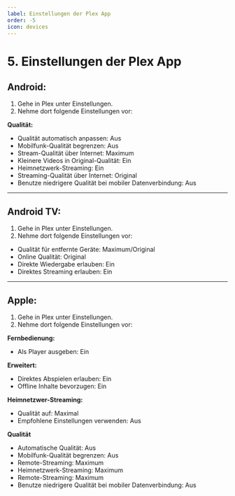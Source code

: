 ```yaml
---
label: Einstellungen der Plex App
order: -5
icon: devices
---
```


# 5. Einstellungen der Plex App

## Android:

1. Gehe in Plex unter Einstellungen.
2. Nehme dort folgende Einstellungen vor:

**Qualität:**
- Qualität automatisch anpassen: Aus
- Mobilfunk-Qualität begrenzen: Aus
- Stream-Qualität über Internet: Maximum
- Kleinere Videos in Original-Qualität: Ein
- Heimnetzwerk-Streaming: Ein
- Streaming-Qualität über Internet: Original
- Benutze niedrigere Qualität bei mobiler Datenverbindung: Aus

---

## Android TV:

1. Gehe in Plex unter Einstellungen.
2. Nehme dort folgende Einstellungen vor:

- Qualität für entfernte Geräte: Maximum/Original
- Online Qualität: Original
- Direkte Wiedergabe erlauben: Ein
- Direktes Streaming erlauben: Ein

---

## Apple:

1. Gehe in Plex unter Einstellungen.
2. Nehme dort folgende Einstellungen vor:

**Fernbedienung:**
- Als Player ausgeben: Ein

**Erweitert:**
- Direktes Abspielen erlauben: Ein
- Offline Inhalte bevorzugen: Ein

**Heimnetzwer-Streaming:**
- Qualität auf: Maximal
- Empfohlene Einstellungen verwenden: Aus

**Qualität**
- Automatische Qualität: Aus
- Mobilfunk-Qualität begrenzen: Aus
- Remote-Streaming: Maximum
- Heimnetzwerk-Streaming: Maximum
- Remote-Streaming: Maximum
- Benutze niedrigere Qualität bei mobiler Datenverbindung: Aus
